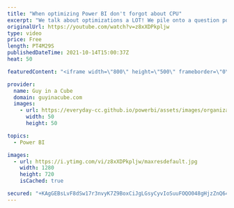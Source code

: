 ```yaml
---
title: "When optimizing Power BI don't forgot about CPU"
excerpt: "We talk about optimizations a LOT! We pile onto a question posed by Chris Webb - Should you optimize for CPU in Power BI? We think the answer is YES! Let's explain...  Chris Webb's Blog: https://blog.crossjoin.co.uk/2021/09/19/why-you-should-optimise-your-power-bi-premium-reports-and-refreshes-for-cpu-time-as-well-as-duration/"
originalUrl: https://youtube.com/watch?v=z8xXDPkpljw
type: video
price: Free
length: PT4M29S
publishedDateTime: 2021-10-14T15:00:37Z
heat: 50

featuredContent: "<iframe width=\"800\" height=\"500\" frameborder=\"0\" src=\"https://www.youtube.com/embed/z8xXDPkpljw\" allow=\"accelerometer; autoplay; encrypted-media; gyroscope; picture-in-picture\" allowfullscreen></iframe>"

provider:
  name: Guy in a Cube
  domain: guyinacube.com
  images:
    - url: https://everyday-cc.github.io/powerbi/assets/images/organizations/guyinacube.com-50x50.jpg
      width: 50
      height: 50

topics:
  - Power BI

images:
  - url: https://i.ytimg.com/vi/z8xXDPkpljw/maxresdefault.jpg
    width: 1280
    height: 720
    isCached: true

secured: "+KAgGEBsLvF8dSw17r3nvyK7Z9BoxCiJgLGsyCyvIoSuuFOQO048gHjzZnQ64mSwKZw1DNpXZCwRJLZKZARVDhFybuSmwzicAOgOFQohlVTZrJylNyzkdaSJ+EiJ06k0Jc81vR+QIqP6/vLGJh1Ck2BtDY7l/QB0Qq/eboFomC42GV5wSD1S0+H6DIZY7yRXnZmBrJs6tw80CRXWvQqsMVmRB/a4Ve9rt0myI+vhM7x59gbQP9iOKh/HFyhpVXuF07pUKGrCUE9IEgrh7K4a6dJ65e5Ul/LnHzEZIEoXA30huDQXZQIA2WR8ye0RESXywT0p3anWGKKWA5YEexNcBDRyUu60s4Ji0DfvCPZuBmDmNWiQVgNT5Rikm+b9rC1X1qSx4X9hx3h7C9JKuP0srb4WKpr4LaY55ukN6qC77z8=;dufGESETPP/kQrky87iRuA=="
---
```


